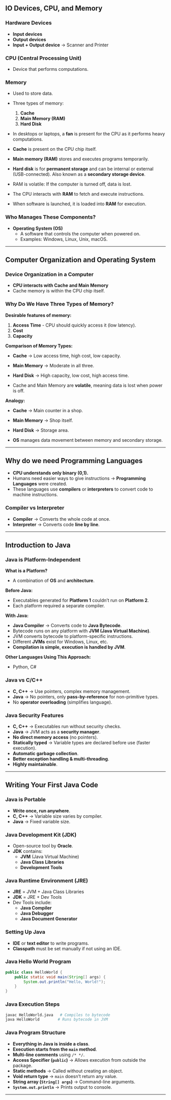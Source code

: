 ## IO Devices, CPU, and Memory

### Hardware Devices
- **Input devices**
- **Output devices**
- **Input + Output device** → Scanner and Printer

### CPU (Central Processing Unit)
- Device that performs computations.

### Memory
- Used to store data.
- Three types of memory:
  1. **Cache**
  2. **Main Memory (RAM)**
  3. **Hard Disk**

- In desktops or laptops, a **fan** is present for the CPU as it performs heavy computations.
- **Cache** is present on the CPU chip itself.
- **Main memory (RAM)** stores and executes programs temporarily.
- **Hard disk** is for **permanent storage** and can be internal or external (USB-connected). Also known as a **secondary storage device**.
- RAM is volatile: If the computer is turned off, data is lost.
- The CPU interacts with **RAM** to fetch and execute instructions.
- When software is launched, it is loaded into **RAM** for execution.

### Who Manages These Components?
- **Operating System (OS)**
  - A software that controls the computer when powered on.
  - Examples: Windows, Linux, Unix, macOS.

---

## Computer Organization and Operating System

### Device Organization in a Computer
- **CPU interacts with Cache and Main Memory**
- Cache memory is within the CPU chip itself.

### Why Do We Have Three Types of Memory?
**Desirable features of memory:**
1. **Access Time** - CPU should quickly access it (low latency).
2. **Cost**
3. **Capacity**

**Comparison of Memory Types:**
- **Cache** → Low access time, high cost, low capacity.
- **Main Memory** → Moderate in all three.
- **Hard Disk** → High capacity, low cost, high access time.

- Cache and Main Memory are **volatile**, meaning data is lost when power is off.

**Analogy:**
- **Cache** → Main counter in a shop.
- **Main Memory** → Shop itself.
- **Hard Disk** → Storage area.

- **OS** manages data movement between memory and secondary storage.

---
## Why do we need Programming Languages
- **CPU understands only binary (0,1).**
- Humans need easier ways to give instructions → **Programming Languages** were created.
- These languages use **compilers** or **interpreters** to convert code to machine instructions.

### Compiler vs Interpreter
- **Compiler** → Converts the whole code at once.
- **Interpreter** → Converts code **line by line**.

---

## Introduction to Java

### Java is Platform-Independent

**What is a Platform?**
- A combination of **OS** and **architecture**.

**Before Java:**
- Executables generated for **Platform 1** couldn’t run on **Platform 2**.
- Each platform required a separate compiler.

**With Java:**
- **Java Compiler** → Converts code to **Java Bytecode**.
- Bytecode runs on any platform with **JVM (Java Virtual Machine)**.
- JVM converts bytecode to platform-specific instructions.
- Different **JVMs** exist for Windows, Linux, etc.
- **Compilation is simple, execution is handled by JVM**.

**Other Languages Using This Approach:**
- Python, C#

### Java vs C/C++
- **C, C++** → Use pointers, complex memory management.
- **Java** → No pointers, only **pass-by-reference** for non-primitive types.
- No **operator overloading** (simplifies language).

### Java Security Features
- **C, C++** → Executables run without security checks.
- **Java** → JVM acts as a **security manager**.
- **No direct memory access** (no pointers).
- **Statically typed** → Variable types are declared before use (faster execution).
- **Automatic garbage collection**.
- **Better exception handling & multi-threading**.
- **Highly maintainable**.

---

## Writing Your First Java Code

### Java is Portable
- **Write once, run anywhere**.
- **C, C++** → Variable size varies by compiler.
- **Java** → Fixed variable size.

### Java Development Kit (JDK)
- Open-source tool by **Oracle**.
- **JDK** contains:
  - **JVM** (Java Virtual Machine)
  - **Java Class Libraries**
  - **Development Tools**

### Java Runtime Environment (JRE)
- **JRE** = JVM + Java Class Libraries
- **JDK** = JRE + Dev Tools
- Dev Tools include:
  - **Java Compiler**
  - **Java Debugger**
  - **Java Document Generator**

### Setting Up Java
- **IDE** or **text editor** to write programs.
- **Classpath** must be set manually if not using an IDE.

### Java Hello World Program
```java
public class HelloWorld {
    public static void main(String[] args) {
        System.out.println("Hello, World!");
    }
}
```

### Java Execution Steps
```sh
javac HelloWorld.java   # Compiles to bytecode
java HelloWorld        # Runs bytecode in JVM
```

### Java Program Structure
- **Everything in Java is inside a class**.
- **Execution starts from the `main` method**.
- **Multi-line comments** using `/* */`.
- **Access Specifier (`public`)** → Allows execution from outside the package.
- **Static methods** → Called without creating an object.
- **Void return type** → `main` doesn’t return any value.
- **String array (`String[] args`)** → Command-line arguments.
- **`System.out.println`** → Prints output to console.

---